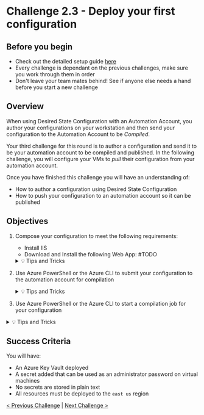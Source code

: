 # Challenge 2.3 - Deploy your first configuration

## Before you begin

* Check out the detailed setup guide [here](Setup/readme.md)
* Every challenge is dependant on the previous challenges, make sure you work through them in order
* Don't leave your team mates behind! See if anyone else needs a hand before you start a new challenge

## Overview

When using Desired State Configuration with an Automation Account, you author your configurations on your workstation and then send your configuration to the Automation Account to be *Compiled*.

Your third challenge for this round is to author a configuration and send it to be your automation account to be compiled and published. In the following challenge, you will configure your VMs to *pull* their configuration from your automation account.

Once you have finished this challenge you will have an understanding of:

* How to author a configuration using Desired State Configuration
* How to push your configuration to an automation account so it can be published

## Objectives

1. Compose your configuration to meet the following requirements:
     * Install IIS
     * Download and Install the following Web App: #TODO

    <details>
    <summary>💡 Tips and Tricks</summary>
    <ul>
        <li>Can VSCode make your job easier?</li>
        <li>Should you configure more than one *node* in your configuration</li>
        <li>Which DSC resource can be used to download a remote file?</li>
        <li>Which DSC resource can be used to unzip an archive?</li>
    </ul>
    </details>

1. Use Azure PowerShell or the Azure CLI to submit your configuration to the automation account for compilation

    <details>
    <summary>💡 Tips and Tricks</summary>
    <ul>
        <li>The cmdlets from Az.Automation (included with Azure PowerShell) will help here</li>
        <li>You're actually importing the configuration, so look for commands like that</li>
    </ul>
    </details>

1. Use Azure PowerShell or the Azure CLI to start a compilation job for your configuration

<details>
<summary>💡 Tips and Tricks</summary>
<ul>
    <li>Where/how can you check the status of the compilation job?</li>
</ul>
</details>

## Success Criteria

You will have:
 - An Azure Key Vault deployed
 - A secret added that can be used as an administrator password on virtual machines
 - No secrets are stored in plain text
 - All resources must be deployed to the `east us` region

[< Previous Challenge](../2.2/readme.md) | [Next Challenge >](../2.4/readme.md)
